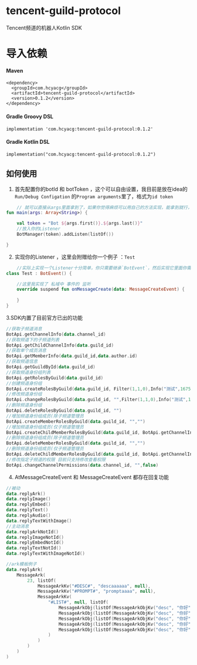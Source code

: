 # tencent-guild-protocol
Tencent频道的机器人Kotlin SDK


# 导入依赖
#### Maven
```Maven
<dependency>
  <groupId>com.hcyacg</groupId>
  <artifactId>tencent-guild-protocol</artifactId>
  <version>0.1.2</version>
</dependency>
```
#### Gradle Groovy DSL
```Gradle Groovy DSL
implementation 'com.hcyacg:tencent-guild-protocol:0.1.2'
```
#### Gradle Kotlin DSL
```Gradle Kotlin DSL
implementation("com.hcyacg:tencent-guild-protocol:0.1.2")
```
## 如何使用
1. 首先配置你的botId 和 botToken ，这个可以自由设置，我目前是放在idea的`Run/Debug Configation` 的`Program arguments`里了，格式为`id token`
```kotlin
    // 就可以直接从args里面拿到了，如果你觉得麻烦可以用自己的方法实现，能拿到就行，直接写代码里也行
fun main(args: Array<String>) {

    val token = "Bot ${args.first()}.${args.last()}"
    //放入你的Listener
    BotManager(token).addListen(listOf())

}

```
2. 实现你的Listener ，这里会附赠给你一个例子 ：`Test`
```kotlin
    //实际上实现一个Listener十分简单，你只需要继承`BotEvent`，然后实现它里面你需要的方法就可以了
class Test : BotEvent() {

    //这里我实现了 私域中 事件的 监听
    override suspend fun onMessageCreate(data: MessageCreateEvent) {
        
    }
}
```

3.SDK内置了目前官方已出的功能
```kotlin
//获取子频道消息
BotApi.getChannelInfo(data.channel_id)
//获取频道下的子频道列表
BotApi.getChildChannelInfo(data.guild_id)
//获取单个成员消息
BotApi.getMemberInfo(data.guild_id,data.author.id)
//获取频道信息
BotApi.getGuildById(data.guild_id)
//获取频道身份组列表
BotApi.getRolesByGuild(data.guild_id)
//创建频道身份组
BotApi.createRolesByGuild(data.guild_id, Filter(1,1,0),Info("测试",16757760,0))
//修改频道身份组
BotApi.changeRolesByGuild(data.guild_id, "",Filter(1,1,0),Info("测试",16758465,0))
//删除频道身份组
BotApi.deleteRolesByGuild(data.guild_id, "")
//增加频道身份组成员(除子频道管理员
BotApi.createMemberRolesByGuild(data.guild_id, "","")
//增加频道身份组成员(仅子频道管理员
BotApi.createChildMemberRolesByGuild(data.guild_id, BotApi.getChannelInfo(data.channel_id),"","")
//删除频道身份组成员(除子频道管理员
BotApi.deleteMemberRolesByGuild(data.guild_id, "","")
//删除频道身份组成员(仅子频道管理员
BotApi.deleteChildMemberRolesByGuild(data.guild_id, BotApi.getChannelInfo(data.channel_id),"","")
//修改指定子频道的权限 目前只支持修改查看权限
BotApi.changeChannelPermissions(data.channel_id, "",false)
```
4. AtMessageCreateEvent 和 MessageCreateEvent 都存在回复功能
```kotlin
//被动
data.replyArk()
data.replyImage()
data.replyEmbed()
data.replyText()
data.replyAudio()
data.replyTextWithImage()
//主动消息
data.replyArkNotId()
data.replyImageNotId()
data.replyEmbedNotId()
data.replyTextNotId()
data.replyTextWithImageNotId()

//ark模板例子
data.replyArk(
    MessageArk(
        23, listOf(
            MessageArkKv("#DESC#", "descaaaaaa", null),
            MessageArkKv("#PROMPT#", "promptaaaa", null),
            MessageArkKv(
                "#LIST#", null, listOf(
                    MessageArkObj(listOf(MessageArkObjKv("desc", "你好"))),
                    MessageArkObj(listOf(MessageArkObjKv("desc", "你好"))),
                    MessageArkObj(listOf(MessageArkObjKv("desc", "你好"))),
                    MessageArkObj(listOf(MessageArkObjKv("desc", "你好"))),
                    MessageArkObj(listOf(MessageArkObjKv("desc", "你好")))
                )
            )
        )
    )
)
```